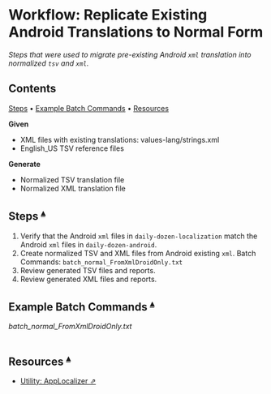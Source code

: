 # Workflow: Replicate Existing Android Translations to Normal Form

_Steps that were used to migrate pre-existing Android `xml` translation into normalized `tsv` and `xml`._

## Contents <a id="contents"></a>
[Steps](#steps-) •
[Example Batch Commands](#example-batch-commands-) •
[Resources](#resources-)

**Given**

* XML files with existing translations: values-lang/strings.xml
* English_US TSV reference files

**Generate**

* Normalized TSV translation file
* Normalized XML translation file

## Steps <a id="steps-"></a><sup>[▴](#contents)</sup>

1. Verify that the Android `xml` files in `daily-dozen-localization` match the Android `xml` files in `daily-dozen-android`. 
2. Create normalized TSV and XML files from Android existing `xml`. Batch Commands: `batch_normal_FromXmlDroidOnly.txt`
3. Review generated TSV files and reports.
4. Review generated XML files and reports.

## Example Batch Commands <a id="example-batch-commands-"></a><sup>[▴](#contents)</sup>

_batch_normal_FromXmlDroidOnly.txt_

``` sh
```

## Resources <a id="resources-"></a><sup>[▴](#contents)</sup>

* [Utility: AppLocalizer ⇗](../Utilities/AppLocalizerLib/README.md)

